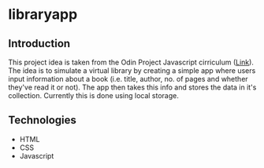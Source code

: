 # libraryapp

## Introduction

This project idea is taken from the Odin Project Javascript cirriculum ([Link](https://www.theodinproject.com/courses/javascript/lessons/library)). The idea is to simulate a virtual library by creating a simple app where users
input information about a book (i.e. title, author, no. of pages and whether they've read it or not). The app then takes this info and stores the data
in it's collection. Currently this is done using local storage.

## Technologies

* HTML
* CSS
* Javascript
